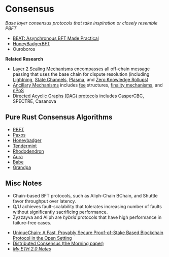 # Consensus

*Base layer consensus protocols that take inspiration or closely resemble PBFT*
* [BEAT: Asynchronous BFT Made Practical](./BEAT.md)
* [HoneyBadgerBFT](./HoneyBadgerBFT.md)
* Ouroboros

**Related Research**
* [Layer 2 Scaling Mechanisms](./L2) encompasses all off-chain message passing that uses the base chain for dispute resolution (including [Lightning](./L2/lightning.md), [State Channels](./L2/statechannel.md), [Plasma](./L2/plasma.md), and [Zero Knowledge Rollups](./L2/rollups.md))
* [Ancillary Mechanisms](./ancillary) includes [fee](./ancillary/fee.md) structures, [finality mechanisms](./ancillary/finality.md), and [nPoS](./ancillary/npos.md)
* [Directed Acyclic Graphs (DAG) protocols](./DAG) includes CasperCBC, SPECTRE, Casanova

## Pure Rust Consensus Algorithms
* [PBFT](https://github.com/losfair/pbft-rs)
* [Paxos](https://github.com/nwtnni/paxos)
* [Honeybadger](https://github.com/rphmeier/honeybadger)
* [Tendermint](https://github.com/paritytech/parity-ethereum/pull/9980/files)
* [Rhododendron](https://github.com/paritytech/rhododendron)
* [Aura](https://github.com/paritytech/substrate/tree/master/core/consensus/aura)
* [Babe](https://github.com/paritytech/substrate/tree/master/core/consensus/babe)
* [Grandpa](https://github.com/paritytech/finality-grandpa)

## Misc Notes

* Chain-based BFT protocols, such as Aliph-Chain BChain, and Shuttle favor throughput over latency.
* Q/U achieves fault-scalability that tolerates increasing number of faults without significantly sacrificing performance.
* Zyzzayva and Aliph are *hybrid* protocols that have high performance in failure-free cases.

<!--## Async Helpers
* *[`jonhoo/faktory-rs`](https://github.com/jonhoo/faktory-rs)* -- Rust bindings for Faktory clients and workers (may be useful for coding `async helpers`)
* tomusdr's pull request for off-chain workers
* Joe's project as a reference for optimal interaction -->

* [UniqueChain: A Fast, Provably Secure Proof-of-Stake Based Blockchain Protocol in the Open Setting](https://eprint.iacr.org/2019/456)
* [Distributed Consensus (the Morning paper)](https://blog.acolyer.org/2019/05/07/distributed-consensus-revised-part-i/)
* *[My ETH 2.0 Notes](https://github.com/4meta5/notes/blob/master/Blockchain/Ethereum/Serenity.md)*
